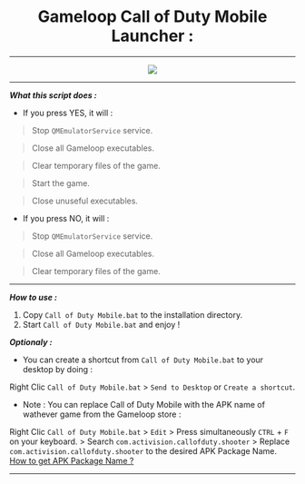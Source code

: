 <div align="center">

# Gameloop Call of Duty Mobile Launcher :

<hr>

<img src="https://i.imgur.com/uSgdVSp.png">

<hr></div align="center">

***What this script does :***

- If you press YES, it will :

> Stop `QMEmulatorService` service.

> Close all Gameloop executables.

> Clear temporary files of the game.

> Start the game.

> Close unuseful executables.

- If you press NO, it will :

> Stop `QMEmulatorService` service.

> Close all Gameloop executables.

> Clear temporary files of the game.

<hr>

***How to use :***

1) Copy `Call of Duty Mobile.bat` to the installation directory.
2) Start `Call of Duty Mobile.bat` and enjoy !

***Optionaly :***

- You can create a shortcut from `Call of Duty Mobile.bat` to your desktop by doing :

Right Clic `Call of Duty Mobile.bat` > `Send to Desktop` or `Create a shortcut`.

- Note : You can replace Call of Duty Mobile with the APK name of wathever game from the Gameloop store :

Right Clic `Call of Duty Mobile.bat` > `Edit` > Press simultaneously `CTRL` + `F` on your keyboard. > Search `com.activision.callofduty.shooter` > Replace `com.activision.callofduty.shooter` to the desired APK Package Name. [How to get APK Package Name ?](https://play.google.com/store/apps/details?id=bg.projectoria.appinspector)

<hr>